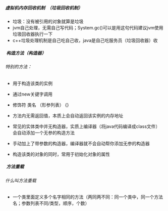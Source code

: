 #####  虚拟机内存回收机制  （垃圾回收机制）

- 垃圾：没有被引用的对象就算是垃圾
- jvm自己处理，无需自己写代码；System.gc()可以是用这句代码建议jvm使用垃圾回收器执行一下
- c++垃圾处理机制是自己吃自己收，java是自己吃服务员（垃圾回收器）收

#####  构造方法（构造器）

###### 特别的方法：
- 用于构造该类的实例
- 通过new关键字调用
- 修饰符 类名 （形参列表） {}
- 方法内无需返回值，本质上会自动返回该实例的内存地址
- 常见的实体类中并无构造器，实质上编译器（将java代码编译成class文件）会自动添加一个无参的构造方法
- 手动加上了带参数的构造器，编译器就不会自动帮你添加无参的构造器

- 构造该类的对象的同时，常用于初始化对象的属性


#####  方法重载

###### 什么叫方法重载
- 一个类里面定义多个名字相同的方法（两同两不同：同一个类中，同一个方法名；参数列表不同/类型，顺序，个数）
